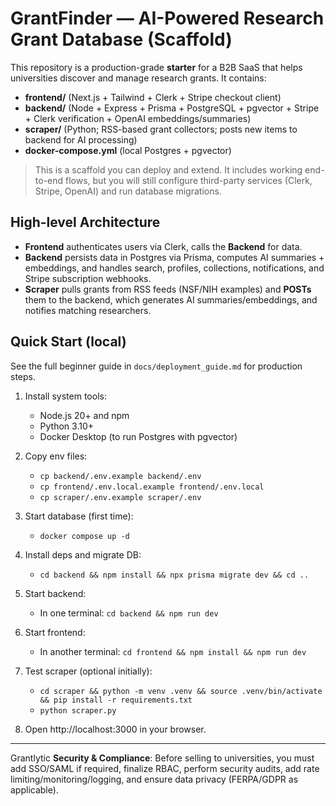   # GrantFinder — AI-Powered Research Grant Database (Scaffold)

This repository is a production-grade **starter** for a B2B SaaS that helps universities discover and manage research grants. It contains:
- **frontend/** (Next.js + Tailwind + Clerk + Stripe checkout client)
- **backend/** (Node + Express + Prisma + PostgreSQL + pgvector + Stripe + Clerk verification + OpenAI embeddings/summaries)
- **scraper/** (Python; RSS-based grant collectors; posts new items to backend for AI processing)
- **docker-compose.yml** (local Postgres + pgvector)

> This is a scaffold you can deploy and extend. It includes working end-to-end flows, but you will still configure third-party services (Clerk, Stripe, OpenAI) and run database migrations.

## High-level Architecture
- **Frontend** authenticates users via Clerk, calls the **Backend** for data.
- **Backend** persists data in Postgres via Prisma, computes AI summaries + embeddings, and handles search, profiles, collections, notifications, and Stripe subscription webhooks.
- **Scraper** pulls grants from RSS feeds (NSF/NIH examples) and **POSTs** them to the backend, which generates AI summaries/embeddings, and notifies matching researchers.

## Quick Start (local)
See the full beginner guide in `docs/deployment_guide.md` for production steps.

1. Install system tools:
   - Node.js 20+ and npm
   - Python 3.10+
   - Docker Desktop (to run Postgres with pgvector)

2. Copy env files:
   - `cp backend/.env.example backend/.env`
   - `cp frontend/.env.local.example frontend/.env.local`
   - `cp scraper/.env.example scraper/.env`

3. Start database (first time):
   - `docker compose up -d`

4. Install deps and migrate DB:
   - `cd backend && npm install && npx prisma migrate dev && cd ..`

5. Start backend:
   - In one terminal: `cd backend && npm run dev`

6. Start frontend:
   - In another terminal: `cd frontend && npm install && npm run dev`

7. Test scraper (optional initially):
   - `cd scraper && python -m venv .venv && source .venv/bin/activate && pip install -r requirements.txt`
   - `python scraper.py`

8. Open http://localhost:3000 in your browser.

---


Grantlytic
**Security & Compliance**: Before selling to universities, you must add SSO/SAML if required, finalize RBAC, perform security audits, add rate limiting/monitoring/logging, and ensure data privacy (FERPA/GDPR as applicable).
